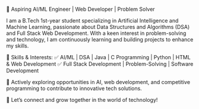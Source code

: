 🌟 Aspiring AI/ML Engineer | Web Developer | Problem Solver

I am a B.Tech 1st-year student specializing in Artificial Intelligence and Machine Learning, passionate about Data Structures and Algorithms (DSA) and Full Stack Web Development. With a keen interest in problem-solving and technology, I am continuously learning and building projects to enhance my skills.

🔹 Skills & Interests:
✅ AI/ML | DSA | Java | C Programming | Python | HTML & Web Development
✅ Full Stack Development | Problem-Solving | Software Development

🚀 Actively exploring opportunities in AI, web development, and competitive programming to contribute to innovative tech solutions.

📩 Let’s connect and grow together in the world of technology!
